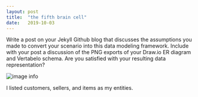 ```yaml
---
layout: post
title:  "the fifth brain cell"
date:   2019-10-03
---
```


Write a post on your Jekyll Github blog that discusses the assumptions you made to convert your scenario into this data modeling framework. Include with your post a discussion of the PNG exports of your Draw.io ER diagram and Vertabelo schema. Are you satisfied with your resulting data representation?

![image info](/Documents/GitWeb340/csci340blog/_posts/images/labdrawio.png)

I listed customers, sellers, and items as my entities.
